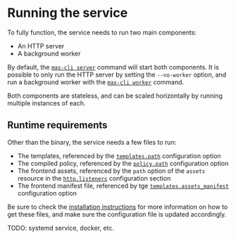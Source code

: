 # Running the service

To fully function, the service needs to run two main components:

 - An HTTP server
 - A background worker

By default, the [`mas-cli server`](../usage/cli/server.md) command will start both components.
It is possible to only run the HTTP server by setting the `--no-worker` option, and run a background worker with the [`mas-cli worker`](../usage/cli/worker.md) command.

Both components are stateless, and can be scaled horizontally by running multiple instances of each.

## Runtime requirements

Other than the binary, the service needs a few files to run:

 - The templates, referenced by the [`templates.path`](../usage/configuration.md#templates) configuration option
 - The compiled policy, referenced by the [`policy.path`](../usage/configuration.md#policy) configuration option
 - The frontend assets, referenced by the `path` option of the `assets` resource in the [`http.listeners`](../usage/configuration.md#http) configuration section
 - The frontend manifest file, referenced by tge [`templates.assets_manifest`](../usage/configuration.md#templates) configuration option

Be sure to check the [installation instructions](./installation.md) for more information on how to get these files, and make sure the configuration file is updated accordingly.

TODO: systemd service, docker, etc.